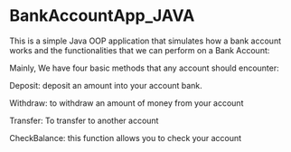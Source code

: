 # BankAccountApp_JAVA

This is a simple Java OOP application that simulates how a bank account works and the functionalities that we can perform on a Bank Account:

Mainly, We have four basic methods that any account should encounter:

Deposit: deposit an amount into your account bank.

Withdraw: to withdraw an amount of money from your account

Transfer: To transfer to another account 

CheckBalance: this function allows you to check your account 
